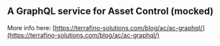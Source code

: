 ## A GraphQL service for Asset Control (mocked)

More info here: [https://terrafino-solutions.com/blog/ac/ac-graphql/](https://terrafino-solutions.com/blog/ac/ac-graphql/)


